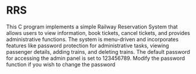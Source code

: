 # RRS
This C program implements a simple Railway Reservation System that allows users to view information, book tickets, cancel tickets, and provides administrative functions. The system is menu-driven and incorporates features like password protection for administrative tasks, viewing passenger details, adding trains, and deleting trains.
The default password for accessing the admin panel is set to 123456789. Modify the password function if you wish to change the password
